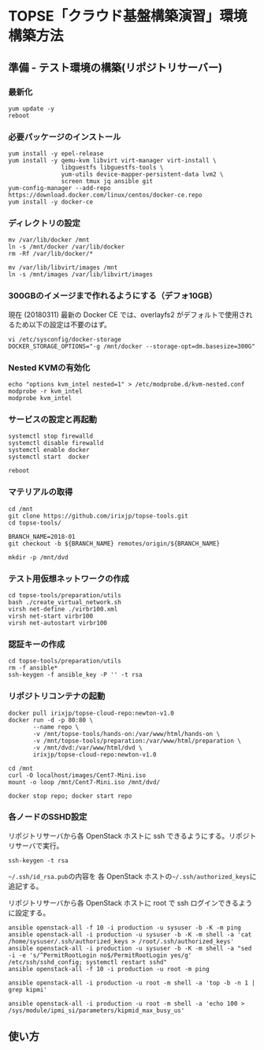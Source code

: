 TOPSE「クラウド基盤構築演習」環境構築方法
=========

準備 - テスト環境の構築(リポジトリサーバー)
------------

### 最新化

```
yum update -y
reboot
```

### 必要パッケージのインストール

```
yum install -y epel-release
yum install -y qemu-kvm libvirt virt-manager virt-install \
               libguestfs libguestfs-tools \
               yum-utils device-mapper-persistent-data lvm2 \
               screen tmux jq ansible git
yum-config-manager --add-repo https://download.docker.com/linux/centos/docker-ce.repo
yum install -y docker-ce
```

### ディレクトリの設定

```
mv /var/lib/docker /mnt
ln -s /mnt/docker /var/lib/docker
rm -Rf /var/lib/docker/*

mv /var/lib/libvirt/images /mnt
ln -s /mnt/images /var/lib/libvirt/images
```

### 300GBのイメージまで作れるようにする（デフォ10GB）

現在 (20180311) 最新の Docker CE では、overlayfs2 がデフォルトで使用されるため以下の設定は不要のはず。

```
vi /etc/sysconfig/docker-storage
DOCKER_STORAGE_OPTIONS="-g /mnt/docker --storage-opt=dm.basesize=300G"
```

### Nested KVMの有効化

```
echo "options kvm_intel nested=1" > /etc/modprobe.d/kvm-nested.conf
modprobe -r kvm_intel
modprobe kvm_intel
```

### サービスの設定と再起動

```
systemctl stop firewalld
systemctl disable firewalld
systemctl enable docker
systemctl start  docker

reboot
```

### マテリアルの取得

```
cd /mnt
git clone https://github.com/irixjp/topse-tools.git
cd topse-tools/

BRANCH_NAME=2018-01
git checkout -b ${BRANCH_NAME} remotes/origin/${BRANCH_NAME}

mkdir -p /mnt/dvd
```

### テスト用仮想ネットワークの作成

```
cd topse-tools/preparation/utils
bash ./create_virtual_network.sh
virsh net-define ./virbr100.xml
virsh net-start virbr100
virsh net-autostart virbr100
```

### 認証キーの作成

```
cd topse-tools/preparation/utils
rm -f ansible*
ssh-keygen -f ansible_key -P '' -t rsa
```

### リポジトリコンテナの起動

```
docker pull irixjp/topse-cloud-repo:newton-v1.0
docker run -d -p 80:80 \
       --name repo \
       -v /mnt/topse-tools/hands-on:/var/www/html/hands-on \
       -v /mnt/topse-tools/preparation:/var/www/html/preparation \
       -v /mnt/dvd:/var/www/html/dvd \
       irixjp/topse-cloud-repo:newton-v1.0

cd /mnt
curl -O localhost/images/Cent7-Mini.iso
mount -o loop /mnt/Cent7-Mini.iso /mnt/dvd/

docker stop repo; docker start repo
```

### 各ノードのSSHD設定

リポジトリサーバから各 OpenStack ホストに ssh できるようにする。リポジトリサーバで実行。

```
ssh-keygen -t rsa
```

`~/.ssh/id_rsa.pub`の内容を 各 OpenStack ホストの`~/.ssh/authorized_keys`に追記する。

リポジトリサーバから各 OpenStack ホストに root で ssh ログインできるように設定する。

```
ansible openstack-all -f 10 -i production -u sysuser -b -K -m ping
ansible openstack-all -i production -u sysuser -b -K -m shell -a 'cat /home/sysuser/.ssh/authorized_keys > /root/.ssh/authorized_keys'
ansible openstack-all -i production -u sysuser -b -K -m shell -a "sed -i -e 's/^PermitRootLogin no$/PermitRootLogin yes/g' /etc/ssh/sshd_config; systemctl restart sshd"
ansible openstack-all -f 10 -i production -u root -m ping

ansible openstack-all -i production -u root -m shell -a 'top -b -n 1 | grep kipmi'

ansible openstack-all -i production -u root -m shell -a 'echo 100 > /sys/module/ipmi_si/parameters/kipmid_max_busy_us'
```

使い方
------------

